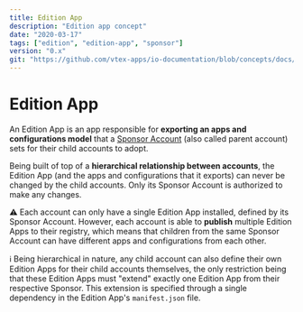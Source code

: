 ```yaml
---
title: Edition App
description: "Edition app concept"
date: "2020-03-17"
tags: ["edition", "edition-app", "sponsor"]
version: "0.x"
git: "https://github.com/vtex-apps/io-documentation/blob/concepts/docs/en/Concepts/edition-app.md"
---
```


#  Edition App

An Edition App is an app responsible for **exporting an apps and configurations model** that a [Sponsor Account](https://github.com/vtex/io-platform-documentation/blob/master/docs/concepts/sponsor-account.md) (also called parent account) sets for their child accounts to adopt.

Being built of top of a **hierarchical relationship between accounts**, the Edition App (and the apps and configurations that it exports) can never be changed by the child accounts. Only its Sponsor Account is authorized to make any changes.

:warning: Each account can only have a single Edition App installed, defined by its Sponsor Account. However, each account is able to **publish** multiple Edition Apps to their registry, which means that children from the same Sponsor Account can have different apps and configurations from each other.

:information_source: Being hierarchical in nature, any child account can also define their own Edition Apps for their child accounts themselves, the only restriction being that these Edition Apps must "extend" exactly one Edition App from their respective Sponsor. This extension is specified through a single dependency in the Edition App's `manifest.json` file.
